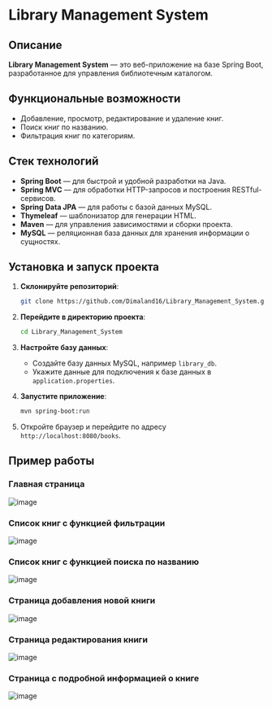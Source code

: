 # Library Management System

## Описание
**Library Management System** — это веб-приложение на базе Spring Boot, разработанное для управления библиотечным каталогом.
## Функциональные возможности
- Добавление, просмотр, редактирование и удаление книг.
- Поиск книг по названию.
- Фильтрация книг по категориям.

## Стек технологий
- **Spring Boot** — для быстрой и удобной разработки на Java.
- **Spring MVC** — для обработки HTTP-запросов и построения RESTful-сервисов.
- **Spring Data JPA** — для работы с базой данных MySQL.
- **Thymeleaf** — шаблонизатор для генерации HTML.
- **Maven** — для управления зависимостями и сборки проекта.
- **MySQL** — реляционная база данных для хранения информации о сущностях.

## Установка и запуск проекта
1. **Склонируйте репозиторий**:
    ```bash
    git clone https://github.com/Dimaland16/Library_Management_System.git
    ```

2. **Перейдите в директорию проекта**:
    ```bash
    cd Library_Management_System
    ```

3. **Настройте базу данных**:
   - Создайте базу данных MySQL, например `library_db`.
   - Укажите данные для подключения к базе данных в `application.properties`.

4. **Запустите приложение**:
    ```bash 
    mvn spring-boot:run
    ```

5. Откройте браузер и перейдите по адресу `http://localhost:8080/books`.

## Пример работы
### Главная страница
![image](https://github.com/user-attachments/assets/ec5c0d43-22e4-41ea-ad8d-c0ab5c69d617)


### Список книг с функцией фильтрации
![image](https://github.com/user-attachments/assets/ef785193-a878-4b00-ab48-1b18401037d0)


### Список книг с функцией поиска по названию
![image](https://github.com/user-attachments/assets/be3144a8-5992-4117-be5c-042ad4e4f937)


### Страница добавления новой книги
![image](https://github.com/user-attachments/assets/19a38860-446c-49c0-b58a-8f99ff32d120)


### Страница редактирования книги
![image](https://github.com/user-attachments/assets/86fad03a-5c73-4514-b263-94020e4457c2)


### Страница с подробной информацией о книге
![image](https://github.com/user-attachments/assets/b1176066-0d99-463b-9fda-92381959efe7)


